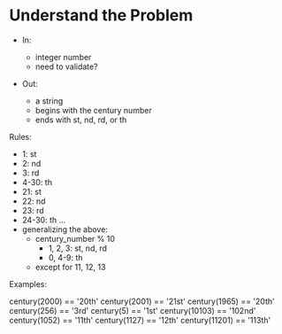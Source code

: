 # Understand the Problem

- In:
  - integer number
  - need to validate?

- Out: 
  - a string
  - begins with the century number
  - ends with st, nd, rd, or th

Rules:
  - 1: st
  - 2: nd
  - 3: rd
  - 4-30: th
  - 21: st
  - 22: nd
  - 23: rd
  - 24-30: th
  ...
  - generalizing the above:
    - century_number % 10
      - 1, 2, 3: st, nd, rd
      - 0, 4-9: th
    - except for 11, 12, 13

Examples:

century(2000) == '20th'
century(2001) == '21st'
century(1965) == '20th'
century(256) == '3rd'
century(5) == '1st'
century(10103) == '102nd'
century(1052) == '11th'
century(1127) == '12th'
century(11201) == '113th'

